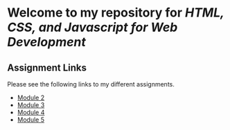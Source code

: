 # Welcome to my repository for _HTML, CSS, and Javascript for Web Development_

## Assignment Links
Please see the following links to my different assignments.
- [Module 2](https://finn-dodgson.github.io/coursera-WebDevCourse/module2-assignment/index.html)
- [Module 3](https://finn-dodgson.github.io/coursera-WebDevCourse/module3-assignment/index.html)
- [Module 4](https://finn-dodgson.github.io/coursera-WebDevCourse/module4-assignment/index.html)
- [Module 5](https://finn-dodgson.github.io/coursera-WebDevCourse/module5-assignment/index.html)
